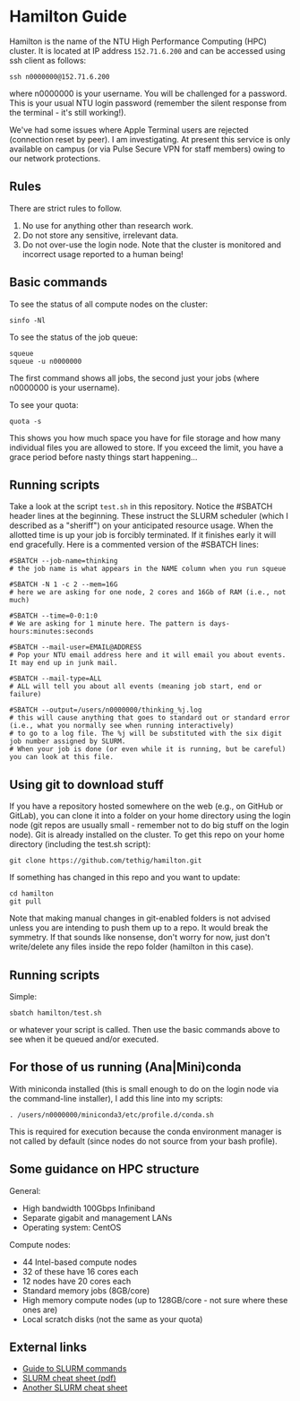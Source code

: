 # Hamilton Guide
Hamilton is the name of the NTU High Performance Computing (HPC) cluster. It is located at IP address `152.71.6.200` and can be accessed using ssh client as follows:

```
ssh n0000000@152.71.6.200
```
where n0000000 is your username. You will be challenged for a password. This is your usual NTU login password (remember the silent response from the terminal - it's still working!).

We've had some issues where Apple Terminal users are rejected (connection reset by peer). I am investigating. At present this service is only available on campus (or via Pulse Secure VPN for staff members) owing to our network protections.

## Rules
There are strict rules to follow.
1. No use for anything other than research work.
2. Do not store any sensitive, irrelevant data.
3. Do not over-use the login node.
Note that the cluster is monitored and incorrect usage reported to a human being!

## Basic commands
To see the status of all compute nodes on the cluster:
```
sinfo -Nl
```

To see the status of the job queue:
```
squeue
squeue -u n0000000
```
The first command shows all jobs, the second just your jobs (where n0000000 is your username).

To see your quota:
```
quota -s
```
This shows you how much space you have for file storage and how many individual files you are allowed to store. If you exceed the limit, you have a grace period before nasty things start happening...

## Running scripts
Take a look at the script `test.sh` in this repository. Notice the #SBATCH header lines at the beginning. These instruct the SLURM scheduler (which I described as a "sheriff") on your anticipated resource usage. When the allotted time is up your job is forcibly terminated. If it finishes early it will end gracefully. Here is a commented version of the #SBATCH lines:
```
#SBATCH --job-name=thinking
# the job name is what appears in the NAME column when you run squeue

#SBATCH -N 1 -c 2 --mem=16G
# here we are asking for one node, 2 cores and 16Gb of RAM (i.e., not much)

#SBATCH --time=0-0:1:0
# We are asking for 1 minute here. The pattern is days-hours:minutes:seconds

#SBATCH --mail-user=EMAIL@ADDRESS
# Pop your NTU email address here and it will email you about events. It may end up in junk mail.

#SBATCH --mail-type=ALL
# ALL will tell you about all events (meaning job start, end or failure)

#SBATCH --output=/users/n0000000/thinking_%j.log
# this will cause anything that goes to standard out or standard error (i.e., what you normally see when running interactively)
# to go to a log file. The %j will be substituted with the six digit job number assigned by SLURM.
# When your job is done (or even while it is running, but be careful) you can look at this file.
```

## Using git to download stuff
If you have a repository hosted somewhere on the web (e.g., on GitHub or GitLab), you can clone it into a folder on your home directory using the login node (git repos are usually small - remember not to do big stuff on the login node). Git is already installed on the cluster. To get this repo on your home directory (including the test.sh script):
```
git clone https://github.com/tethig/hamilton.git
```

If something has changed in this repo and you want to update:
```
cd hamilton
git pull
```
Note that making manual changes in git-enabled folders is not advised unless you are intending to push them up to a repo. It would break the symmetry. If that sounds like nonsense, don't worry for now, just don't write/delete any files inside the repo folder (hamilton in this case).

## Running scripts
Simple:
```
sbatch hamilton/test.sh
```
or whatever your script is called. Then use the basic commands above to see when it be queued and/or executed.

## For those of us running (Ana|Mini)conda
With miniconda installed (this is small enough to do on the login node via the command-line installer), I add this line into my scripts:
```
. /users/n0000000/miniconda3/etc/profile.d/conda.sh
```
This is required for execution because the conda environment manager is not called by default (since nodes do not source from your bash profile).

## Some guidance on HPC structure
General:
* High bandwidth 100Gbps Infiniband
* Separate gigabit and management LANs
* Operating system: CentOS

Compute nodes:
* 44 Intel-based compute nodes
* 32 of these have 16 cores each
* 12 nodes have 20 cores each
* Standard memory jobs (8GB/core)
* High memory compute nodes (up to 128GB/core - not sure where these ones are)
* Local scratch disks (not the same as your quota)

## External links
* [Guide to SLURM commands](https://docs.rc.fas.harvard.edu/kb/convenient-slurm-commands/)
* [SLURM cheat sheet (pdf)](https://slurm.schedmd.com/pdfs/summary.pdf)
* [Another SLURM cheat sheet](https://gist.github.com/ctokheim/bf68b2c4b78e9851b469be3425470699)
